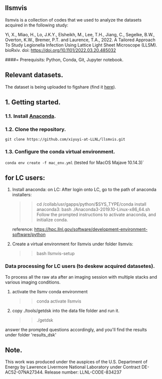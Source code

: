 ## llsmvis
llsmvis is a collection of codes that we used to analyze the datasets acquired in the following study:

Yi, X., Miao, H., Lo, J.K.Y., Elsheikh, M., Lee, T.H., Jiang, C., Segelke, B.W., Overton, K.W., Bremer, P.T. and Laurence, T.A., 2022. A Tailored Approach To Study Legionella Infection Using Lattice Light Sheet Microscope (LLSM). bioRxiv.
doi: https://doi.org/10.1101/2022.03.20.485032 

####= Prerequisits: Python, Conda, Git, Jupyter notebook.

## Relevant datasets.
The dataset is being uploaded to figshare (find it [here](https://figshare.com/articles/journal_contribution/Datasets_for_the_manuscript_titled_A_Tailored_Approach_to_Study_Legionella_Infection_Using_Lattice_Light_Sheet_Microscope_LLSM_/19694809?file=34982371)).


## 1. Getting started.
### 1.1. Install [Anaconda](https://docs.anaconda.com/anaconda/install/).

### 1.2. Clone the repository.
`git clone https://github.com/xiyuyi-at-LLNL/llsmvis.git`

### 1.3. Configure the conda virtual environment.
`conda env create -f mac_env.yml` (tested for MacOS Majave 10.14.3)`



## for LC users:
1. Install anaconda:
   on LC:
   After login onto LC, go to the path of anaconda installers:
   >> cd /collab/usr/gapps/python/$SYS_TYPE/conda
   install anaconda3: 
   >> bash ./Anaconda3-2019.10-Linux-x86_64.sh
   Follow the prompted instructions to activate anaconda, and initialize conda.

   reference: https://hpc.llnl.gov/software/development-environment-software/python
 
2. Create a virtual environment for llsmvis under folder llsmvis:	
   >> bash llsmvis-setup



### Data processing for LC users (to deskew acquired datasetes).
To process all the raw ata after an imaging session with multiple stacks and various imaging conditions.
1. activate the llsmv conda environment 
    >> conda activate llsmvis 
2. copy ./tools/getdsk into the data file folder and run it.
    >> ./getdsk  

answer the prompted questions accordingly, and you'll find the results under folder 'results_dsk'


## Note.
This work was produced under the auspices of the U.S. Department of Energy by
Lawrence Livermore National Laboratory under Contract DE-AC52-07NA27344. Release number: LLNL-CODE-834237
